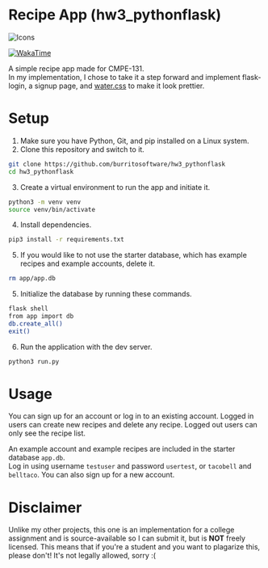# Recipe App (hw3_pythonflask)
![Icons](https://skillicons.dev/icons?i=py,flask,sqlite)


[![WakaTime](https://wakatime.com/badge/github/burritosoftware/hw3_pythonflask.svg)](https://wakatime.com/badge/github/burritosoftware/hw3_pythonflask)

A simple recipe app made for CMPE-131.  
In my implementation, I chose to take it a step forward and implement flask-login, a signup page, and [water.css](https://watercss.kognise.dev/) to make it look prettier.

# Setup
1. Make sure you have Python, Git, and pip installed on a Linux system.
2. Clone this repository and switch to it.
```bash
git clone https://github.com/burritosoftware/hw3_pythonflask
cd hw3_pythonflask
```
3. Create a virtual environment to run the app and initiate it.
```bash
python3 -m venv venv
source venv/bin/activate
```
4. Install dependencies.
```bash
pip3 install -r requirements.txt
```
5. If you would like to not use the starter database, which has example recipes and example accounts, delete it.
```bash
rm app/app.db
```
5. Initialize the database by running these commands.
```bash
flask shell
from app import db
db.create_all()
exit()
```
6. Run the application with the dev server.
```bash
python3 run.py
```

# Usage
You can sign up for an account or log in to an existing account. Logged in users can create new recipes and delete any recipe. Logged out users can only see the recipe list.

An example account and example recipes are included in the starter database `app.db`.  
Log in using username `testuser` and password `usertest`, or `tacobell` and `belltaco`. You can also sign up for a new account.

# Disclaimer
Unlike my other projects, this one is an implementation for a college assignment and is source-available so I can submit it, but is **NOT** freely licensed. This means that if you're a student and you want to plagarize this, please don't! It's not legally allowed, sorry :(